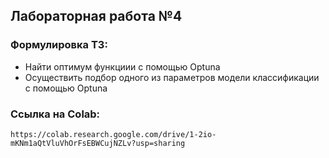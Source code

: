 ## Лабораторная работа №4

### Формулировка ТЗ:

*   Найти оптимум функциии с помощью Optuna
*   Осуществить подбор одного из параметров модели классификации с помощью Optuna

### Ссылка на Colab:
    https://colab.research.google.com/drive/1-2io-mKNm1aQtVluVhOrFsEBWCujNZLv?usp=sharing
